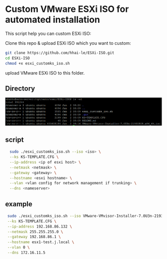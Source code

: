 # Custom VMware ESXi ISO for automated installation

This script help you can custom ESXi ISO:

Clone this repo & upload ESXi ISO which you want to custom:

```bash
git clone https://github.com/hhai-le/ESXi-ISO.git
cd ESXi-ISO
chmod +x esxi_customks_iso.sh
```

upload VMware ESXi ISO to this folder.

## Directory

![Alt text](image/image.png)

## script

```bash
  sudo ./esxi_customks_iso.sh --iso <iso> \
  --ks KS-TEMPLATE.CFG \
  --ip-address <ip of esxi host> \
  --netmask <netmask> \
  --gateway <gateway> \
  --hostname <esxi hostname> \
  --vlan <vlan config for network management if trunking> \
  --dns <nameserver>
```

## example

```bash
 sudo ./esxi_customks_iso.sh --iso VMware-VMvisor-Installer-7.0U3n-21930508.x86_64.so \
 --ks KS-TEMPLATE.CFG \
 --ip-address 192.168.86.132 \
 --netmask 255.255.255.0 \
 --gateway 192.168.86.1 \
 --hostname esx1-test.j.local \
 --vlan 0 \
 --dns 172.16.11.5
```
